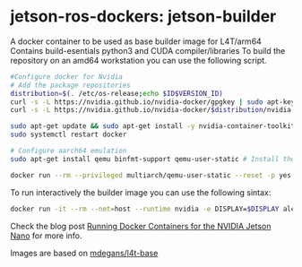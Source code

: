# jetson-ros-dockers: jetson-builder
A docker container to be used as base builder image for L4T/arm64
Contains build-esentials python3 and CUDA compiler/libraries
To build the repository on an amd64 workstation you can use the following script.


```bash
#Configure docker for Nvidia
# Add the package repositories
distribution=$(. /etc/os-release;echo $ID$VERSION_ID)
curl -s -L https://nvidia.github.io/nvidia-docker/gpgkey | sudo apt-key add -
curl -s -L https://nvidia.github.io/nvidia-docker/$distribution/nvidia-docker.list | sudo tee /etc/apt/sources.list.d/nvidia-docker.list

sudo apt-get update && sudo apt-get install -y nvidia-container-toolkit
sudo systemctl restart docker

# Configure aarch64 emulation
sudo apt-get install qemu binfmt-support qemu-user-static # Install the qemu packages  

docker run --rm --privileged multiarch/qemu-user-static --reset -p yes # This step will execute the registering scripts  

```

To run interactively the builder image you can use the following sintax:

```bash
docker run -it --rm --net=host --runtime nvidia -e DISPLAY=$DISPLAY alessiomorale/jetson-builder-jp-r32.4.2-cv-4.3.0-py3
```
Check the blog post [Running Docker Containers for the NVIDIA Jetson Nano](https://dev.to/caelinsutch/running-docker-containers-for-the-nvidia-jetson-nano-5a06) for more info.

Images are based on [mdegans/l4t-base](https://github.com/mdegans/docker-tegra-ubuntu/tree/l4t-base) 